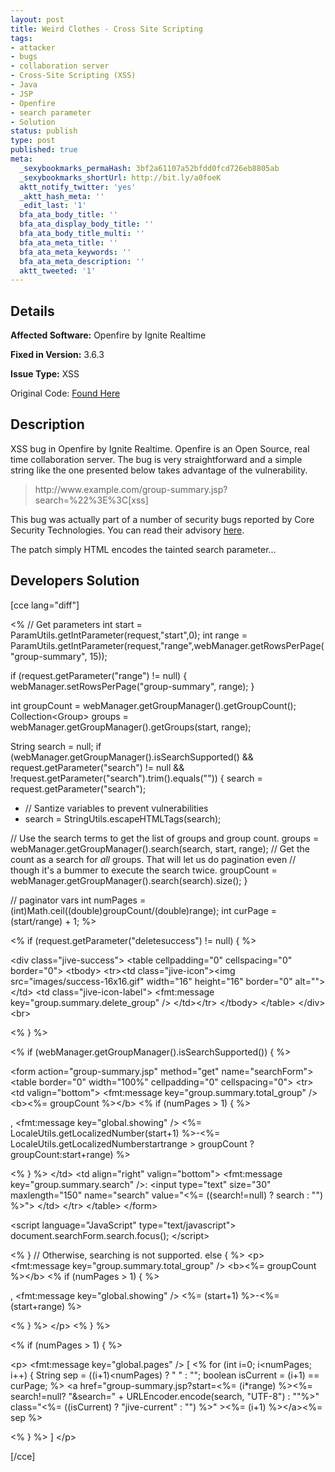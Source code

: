 ```yaml
---
layout: post
title: Weird Clothes - Cross Site Scripting
tags:
- attacker
- bugs
- collaboration server
- Cross-Site Scripting (XSS)
- Java
- JSP
- Openfire
- search parameter
- Solution
status: publish
type: post
published: true
meta:
  _sexybookmarks_permaHash: 3bf2a61107a52bfdd0fcd726eb8805ab
  _sexybookmarks_shortUrl: http://bit.ly/a0foeK
  aktt_notify_twitter: 'yes'
  _aktt_hash_meta: ''
  _edit_last: '1'
  bfa_ata_body_title: ''
  bfa_ata_display_body_title: ''
  bfa_ata_body_title_multi: ''
  bfa_ata_meta_title: ''
  bfa_ata_meta_keywords: ''
  bfa_ata_meta_description: ''
  aktt_tweeted: '1'
---
```

## Details
__Affected Software:__ Openfire by Ignite Realtime

__Fixed in Version:__  3.6.3

__Issue Type:__ XSS

Original Code: <a title="Weird Clothes" href="http://spotthevuln.com/2010/07/weird-clothes/" target="_blank">Found  Here</a>
## Description
XSS bug in Openfire by Ignite Realtime.  Openfire is an Open Source, real time collaboration server.  The bug is very straightforward and a simple string like the one presented below takes advantage of the vulnerability.
<blockquote>http://www.example.com/group-summary.jsp?search=%22%3E%3C[xss]</blockquote>
This bug was actually part of a number of security bugs reported by Core Security Technologies.  You can read their advisory <a title="Core" href="http://www.coresecurity.com/content/openfire-multiple-vulnerabilities" target="_blank">here</a>.

The patch simply HTML encodes the tainted search parameter...
<h2>Developers Solution</h2>
[cce lang="diff"]

&lt;%  // Get parameters
int start = ParamUtils.getIntParameter(request,"start",0);
int range = ParamUtils.getIntParameter(request,"range",webManager.getRowsPerPage("group-summary", 15));

if (request.getParameter("range") != null) {
webManager.setRowsPerPage("group-summary", range);
}

int groupCount = webManager.getGroupManager().getGroupCount();
Collection&lt;Group&gt; groups = webManager.getGroupManager().getGroups(start, range);

String search = null;
if (webManager.getGroupManager().isSearchSupported() &amp;&amp; request.getParameter("search") != null
&amp;&amp; !request.getParameter("search").trim().equals(""))
{
search = request.getParameter("search");
+    // Santize variables to prevent vulnerabilities
+    search = StringUtils.escapeHTMLTags(search);

// Use the search terms to get the list of groups and group count.
groups = webManager.getGroupManager().search(search, start, range);
// Get the count as a search for *all* groups. That will let us do pagination even
// though it's a bummer to execute the search twice.
groupCount = webManager.getGroupManager().search(search).size();
}

// paginator vars
int numPages = (int)Math.ceil((double)groupCount/(double)range);
int curPage = (start/range) + 1;
%&gt;

&lt;%  if (request.getParameter("deletesuccess") != null) { %&gt;

&lt;div class="jive-success"&gt;
&lt;table cellpadding="0" cellspacing="0" border="0"&gt;
&lt;tbody&gt;
&lt;tr&gt;&lt;td class="jive-icon"&gt;&lt;img src="images/success-16x16.gif" width="16" height="16" border="0" alt=""&gt;&lt;/td&gt;
&lt;td class="jive-icon-label"&gt;
&lt;fmt:message key="group.summary.delete_group" /&gt;
&lt;/td&gt;&lt;/tr&gt;
&lt;/tbody&gt;
&lt;/table&gt;
&lt;/div&gt;&lt;br&gt;

&lt;%  } %&gt;

&lt;% if (webManager.getGroupManager().isSearchSupported()) { %&gt;

&lt;form action="group-summary.jsp" method="get" name="searchForm"&gt;
&lt;table border="0" width="100%" cellpadding="0" cellspacing="0"&gt;
&lt;tr&gt;
&lt;td valign="bottom"&gt;
&lt;fmt:message key="group.summary.total_group" /&gt; &lt;b&gt;&lt;%= groupCount %&gt;&lt;/b&gt;
&lt;%  if (numPages &gt; 1) { %&gt;

, &lt;fmt:message key="global.showing" /&gt; &lt;%= LocaleUtils.getLocalizedNumber(start+1) %&gt;-&lt;%= LocaleUtils.getLocalizedNumberstartrange &gt; groupCount ? groupCount:start+range) %&gt;

&lt;%  } %&gt;
&lt;/td&gt;
&lt;td align="right" valign="bottom"&gt;
&lt;fmt:message key="group.summary.search" /&gt;: &lt;input type="text" size="30" maxlength="150" name="search" value="&lt;%= ((search!=null) ? search : "") %&gt;"&gt;
&lt;/td&gt;
&lt;/tr&gt;
&lt;/table&gt;
&lt;/form&gt;

&lt;script language="JavaScript" type="text/javascript"&gt;
document.searchForm.search.focus();
&lt;/script&gt;

&lt;% }
// Otherwise, searching is not supported.
else {
%&gt;
&lt;p&gt;
&lt;fmt:message key="group.summary.total_group" /&gt; &lt;b&gt;&lt;%= groupCount %&gt;&lt;/b&gt;
&lt;%  if (numPages &gt; 1) { %&gt;

, &lt;fmt:message key="global.showing" /&gt; &lt;%= (start+1) %&gt;-&lt;%= (start+range) %&gt;

&lt;%  } %&gt;
&lt;/p&gt;
&lt;% } %&gt;

&lt;%  if (numPages &gt; 1) { %&gt;

&lt;p&gt;
&lt;fmt:message key="global.pages" /&gt;
[
&lt;%  for (int i=0; i&lt;numPages; i++) {
String sep = ((i+1)&lt;numPages) ? " " : "";
boolean isCurrent = (i+1) == curPage;
%&gt;
&lt;a href="group-summary.jsp?start=&lt;%= (i*range) %&gt;&lt;%= search!=null? "&amp;search=" + URLEncoder.encode(search, "UTF-8") : ""%&gt;"
class="&lt;%= ((isCurrent) ? "jive-current" : "") %&gt;"
&gt;&lt;%= (i+1) %&gt;&lt;/a&gt;&lt;%= sep %&gt;

&lt;%  } %&gt;
]
&lt;/p&gt;

[/cce] 
